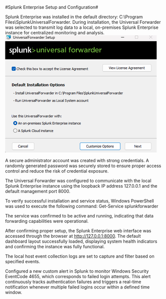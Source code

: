 #Splunk Enterprise Setup and Configuration#

Splunk Enterprise was installed in the default directory:
C:\Program Files\SplunkUniversalForwarder.
During installation, the Universal Forwarder was selected to transmit log data to a local, on-premises Splunk Enterprise instance for centralized monitoring and analysis.
![Splunk](images/1.png)

A secure administrator account was created with strong credentials. A randomly generated password was securely stored to ensure proper access control and reduce the risk of credential exposure.

The Universal Forwarder was configured to communicate with the local Splunk Enterprise instance using the loopback IP address 127.0.0.1 and the default management port 8000.

To verify successful installation and service status, Windows PowerShell was used to execute the following command:
Get-Service splunkforwarder


The service was confirmed to be active and running, indicating that data forwarding capabilities were operational.

After confirming proper setup, the Splunk Enterprise web interface was accessed through the browser at http://127.0.0.1:8000. The default dashboard layout successfully loaded, displaying system health indicators and confirming the instance was fully functional.


The local host event collection logs are set to capture and filter based on specified events.

Configured a new custom alert in Splunk to monitor Windows Security EventCode 4655, which corresponds to failed login attempts.
This alert continuously tracks authentication failures and triggers a real-time notification whenever multiple failed logins occur within a defined time window.

